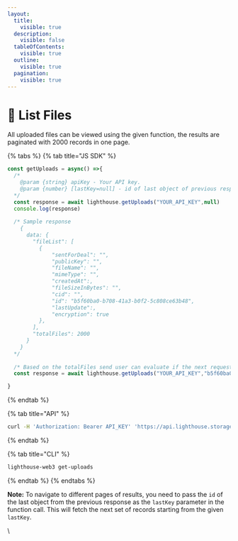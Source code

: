 ```yaml
---
layout:
  title:
    visible: true
  description:
    visible: false
  tableOfContents:
    visible: true
  outline:
    visible: true
  pagination:
    visible: true
---
```


# 📂 List Files

All uploaded files can be viewed using the given function, the results are paginated with 2000 records in one page.

{% tabs %}
{% tab title="JS SDK" %}
```javascript
const getUploads = async() =>{
  /*
    @param {string} apiKey - Your API key.
    @param {number} [lastKey=null] - id of last object of previous response, defaults to null.
  */
  const response = await lighthouse.getUploads("YOUR_API_KEY",null)
  console.log(response)
  
  /* Sample response
    {
      data: {
        "fileList": [
          {
              "sentForDeal": "",
              "publicKey": "",
              "fileName": "",
              "mimeType": "",
              "createdAt":,
              "fileSizeInBytes": "",
              "cid": "",
              "id": "b5f60ba0-b708-41a3-b0f2-5c808ce63b48",
              "lastUpdate":,
              "encryption": true
          },
        ],
        "totalFiles": 2000
      }
    }
  */
  
  /* Based on the totalFiles send user can evaluate if the next request needs to be send in the next request id of the last element of the previous response needs to be send.*/
  const response = await lighthouse.getUploads("YOUR_API_KEY","b5f60ba0-b708-41a3-b0f2-5c808ce63b48")

}
```
{% endtab %}

{% tab title="API" %}
```bash
curl -H 'Authorization: Bearer API_KEY' 'https://api.lighthouse.storage/api/user/files_uploaded?lastKey=null'
```
{% endtab %}

{% tab title="CLI" %}
```bash
lighthouse-web3 get-uploads
```
{% endtab %}
{% endtabs %}

**Note:** To navigate to different pages of results, you need to pass the `id` of the last object from the previous response as the `lastKey` parameter in the function call. This will fetch the next set of records starting from the given `lastKey`.&#x20;



\
